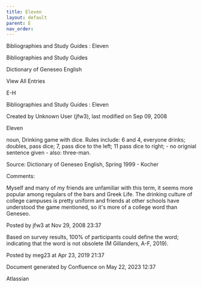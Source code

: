 ```yaml
---
title: Eleven
layout: default
parent: E
nav_order:
---
```


Bibliographies and Study Guides : Eleven

Bibliographies and Study Guides

Dictionary of Geneseo English

View All Entries

E-H

Bibliographies and Study Guides : Eleven

Created by  Unknown User (jfw3), last modified on Sep 09, 2008

Eleven

noun, Drinking game with dice. Rules include: 6 and 4, everyone drinks; doubles, pass dice; 7, pass dice to the left; 11 pass dice to right; - no orignial sentence given - also: three-man.

Source: Dictionary of Geneseo English, Spring 1999 - Kocher

Comments:

Myself and many of my friends are unfamiliar with this term, it seems more popular among regulars of the bars and Greek Life. The drinking culture of college campuses is pretty uniform and friends at other schools have understood the game mentioned, so it's more of a college word than Geneseo.

Posted by jfw3 at Nov 29, 2008 23:37

Based on survey results, 100% of participants could define the word; indicating that the word is not obsolete (M Gillanders, A-F, 2019).

Posted by meg23 at Apr 23, 2019 21:37

Document generated by Confluence on May 22, 2023 12:37

Atlassian
